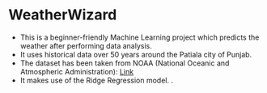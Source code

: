 # WeatherWizard 
- This is a beginner-friendly Machine Learning project which predicts the weather after performing data analysis.
- It uses historical data over 50 years around the Patiala city of Punjab.
- The dataset has been taken from NOAA (National Oceanic and Atmospheric Administration): [Link](https://www.ncdc.noaa.gov/)
- It makes use of the Ridge Regression model.
.
